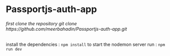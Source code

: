 # Passportjs-auth-app
<h6>first clone the repository git clone https://github.com/meerbahadin/Passportjs-auth-app.git </h6>
 install the dependencies :
 <code>npm install</code>
 to start the nodemon server run :
<code>npm run dev </code>

